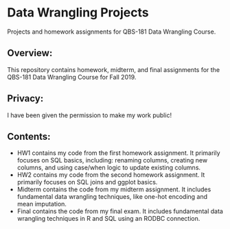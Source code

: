 # Data Wrangling Projects
Projects and homework assignments for QBS-181 Data Wrangling Course.

## Overview:
This repository contains homework, midterm, and final assignments for the QBS-181 Data Wrangling Course for Fall 2019.

## Privacy:
I have been given the permission to make my work public! 

## Contents:
* HW1 contains my code from the first homework assignment.  It primarily focuses on SQL basics, including: renaming columns, creating new columns, and using case/when logic to update existing columns.
* HW2 contains my code from the second homework assignment.  It primarily focuses on SQL joins and ggplot basics.
* Midterm contains the code from my midterm assignment.  It includes fundamental data wrangling techniques, like one-hot encoding and mean imputation.
* Final contains the code from my final exam.  It includes fundamental data wrangling techniques in R and SQL using an RODBC connection.
